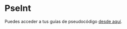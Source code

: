 # PseInt

Puedes acceder a tus guías de pseudocódigo [desde aquí](https://drive.google.com/drive/folders/1WZulDqxdUyH6oTYLJfpoMdf-7hXhr89S?usp=sharing).